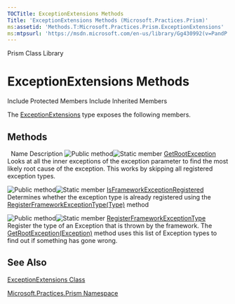 ```yaml
---
TOCTitle: ExceptionExtensions Methods
Title: 'ExceptionExtensions Methods (Microsoft.Practices.Prism)'
ms:assetid: 'Methods.T:Microsoft.Practices.Prism.ExceptionExtensions'
ms:mtpsurl: 'https://msdn.microsoft.com/en-us/library/Gg430992(v=PandP.50)'
---
```


Prism Class Library

ExceptionExtensions Methods
===========================

Include Protected Members
Include Inherited Members

The [ExceptionExtensions](https://msdn.microsoft.com/t:microsoft.practices.prism.exceptionextensions) type exposes the following members.

Methods
-------

<span id="methodTableToggle"></span>
 
Name
Description
![](https://msdn.microsoft.com/en-us/Gg430992.pubmethod(en-us,PandP.50).gif "Public method")![](https://msdn.microsoft.com/en-us/Gg430992.static(en-us,PandP.50).gif "Static member")
[GetRootException](https://msdn.microsoft.com/m:microsoft.practices.prism.exceptionextensions.getrootexception(system.exception))
Looks at all the inner exceptions of the exception parameter to find the most likely root cause of the exception. This works by skipping all registered exception types.

![](https://msdn.microsoft.com/en-us/Gg430992.pubmethod(en-us,PandP.50).gif "Public method")![](https://msdn.microsoft.com/en-us/Gg430992.static(en-us,PandP.50).gif "Static member")
[IsFrameworkExceptionRegistered](https://msdn.microsoft.com/m:microsoft.practices.prism.exceptionextensions.isframeworkexceptionregistered(system.type))
Determines whether the exception type is already registered using the [RegisterFrameworkExceptionType(Type)](https://msdn.microsoft.com/m:microsoft.practices.prism.exceptionextensions.registerframeworkexceptiontype(system.type)) method

![](https://msdn.microsoft.com/en-us/Gg430992.pubmethod(en-us,PandP.50).gif "Public method")![](https://msdn.microsoft.com/en-us/Gg430992.static(en-us,PandP.50).gif "Static member")
[RegisterFrameworkExceptionType](https://msdn.microsoft.com/m:microsoft.practices.prism.exceptionextensions.registerframeworkexceptiontype(system.type))
Register the type of an Exception that is thrown by the framework. The [GetRootException(Exception)](https://msdn.microsoft.com/m:microsoft.practices.prism.exceptionextensions.getrootexception(system.exception)) method uses this list of Exception types to find out if something has gone wrong.

See Also
--------

<span id="seeAlsoToggle"></span>
[ExceptionExtensions Class](https://msdn.microsoft.com/t:microsoft.practices.prism.exceptionextensions)

[Microsoft.Practices.Prism Namespace](https://msdn.microsoft.com/n:microsoft.practices.prism)
